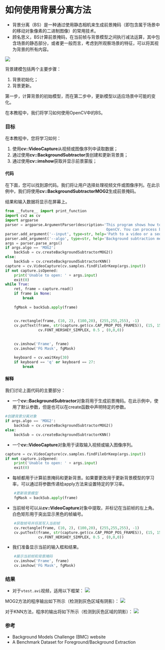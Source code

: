 # 如何使用背景分离方法

 
  
  

- 背景分离（BS）是一种通过使用静态相机来生成前景掩码（即包含属于场景中的移动对象像素的二进制图像）的常用技术。
- 顾名思义，BS计算前景掩码，在当前帧与背景模型之间执行减法运算，其中包含场景的静态部分，或者更一般而言，考虑到所观察场景的特征，可以将其视为背景的所有内容。

![](http://qiniu.aihubs.net/Background_Subtraction_Tutorial_Scheme.png)

背景建模包括两个主要步骤：
1. 背景初始化；
2. 背景更新。

第一步，计算背景的初始模型，而在第二步中，更新模型以适应场景中可能的变化。

在本教程中，我们将学习如何使用OpenCV中的BS。

### 目标

在本教程中，您将学习如何：
1. 使用**cv::VideoCapture**从视频或图像序列中读取数据；
2. 通过使用**cv::BackgroundSubtractor**类创建和更新背景类；
3. 通过使用**cv::imshow**获取并显示前景蒙版；

#### 代码

在下面，您可以找到源代码。我们将让用户选择处理视频文件或图像序列。在此示例中，我们将使用**cv::BackgroundSubtractorMOG2**生成前景掩码。

结果和输入数据将显示在屏幕上。

```python
from __future__ import print_function
import cv2 as cv
import argparse
parser = argparse.ArgumentParser(description='This program shows how to use background subtraction methods provided by \
                                              OpenCV. You can process both videos and images.')
parser.add_argument('--input', type=str, help='Path to a video or a sequence of image.', default='vtest.avi')
parser.add_argument('--algo', type=str, help='Background subtraction method (KNN, MOG2).', default='MOG2')
args = parser.parse_args()
if args.algo == 'MOG2':
    backSub = cv.createBackgroundSubtractorMOG2()
else:
    backSub = cv.createBackgroundSubtractorKNN()
capture = cv.VideoCapture(cv.samples.findFileOrKeep(args.input))
if not capture.isOpened:
    print('Unable to open: ' + args.input)
    exit(0)
while True:
    ret, frame = capture.read()
    if frame is None:
        break
    
    fgMask = backSub.apply(frame)
    
    
    cv.rectangle(frame, (10, 2), (100,20), (255,255,255), -1)
    cv.putText(frame, str(capture.get(cv.CAP_PROP_POS_FRAMES)), (15, 15),
               cv.FONT_HERSHEY_SIMPLEX, 0.5 , (0,0,0))
    
    
    cv.imshow('Frame', frame)
    cv.imshow('FG Mask', fgMask)
    
    keyboard = cv.waitKey(30)
    if keyboard == 'q' or keyboard == 27:
        break
```

#### 解释

我们讨论上面代码的主要部分：
- 一个**cv::BackgroundSubtractor**对象将用于生成前景掩码。在此示例中，使用了默认参数，但是也可以在create函数中声明特定的参数。

```python
#创建背景分离对象
if args.algo == 'MOG2':
    backSub = cv.createBackgroundSubtractorMOG2()
else:
    backSub = cv.createBackgroundSubtractorKNN()
```

- 一个**cv::VideoCapture**对象用于读取输入视频或输入图像序列。

```python
capture = cv.VideoCapture(cv.samples.findFileOrKeep(args.input))
if not capture.isOpened:     
    print('Unable to open: ' + args.input)
    exit(0)
```

- 每帧都用于计算前景掩码和更新背景。如果要更改用于更新背景模型的学习率，可以通过将参数传递给apply方法来设置特定的学习率。

```python
    #更新背景模型
    fgMask = backSub.apply(frame)
```

- 当前帧号可以从**cv::VideoCapture**对象中提取，并标记在当前帧的左上角。白色矩形用于突出显示黑色的帧编号。

```python
    #获取帧号并将其写入当前帧
    cv.rectangle(frame, (10, 2), (100,20), (255,255,255), -1)
    cv.putText(frame, str(capture.get(cv.CAP_PROP_POS_FRAMES)), (15, 15),
               cv.FONT_HERSHEY_SIMPLEX, 0.5 , (0,0,0))
```

- 我们准备显示当前的输入框和结果。
```python
    #展示当前帧和背景掩码
    cv.imshow('Frame', frame)
    cv.imshow('FG Mask', fgMask)
```

### 结果

- 对于`vtest.avi`视频，适用以下框架：
![](http://qiniu.aihubs.net/Background_Subtraction_Tutorial_frame.jpg)

MOG2方法的程序输出如下所示（检测到灰色区域有阴影）：
![](http://qiniu.aihubs.net/Background_Subtraction_Tutorial_result_MOG2.jpg)

对于KNN方法，程序的输出将如下所示（检测到灰色区域的阴影）：
![](http://qiniu.aihubs.net/Background_Subtraction_Tutorial_result_KNN.jpg)

### 参考
- Background Models Challenge (BMC) website
- A Benchmark Dataset for Foreground/Background Extraction